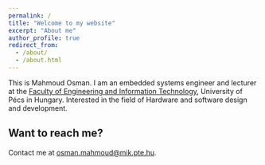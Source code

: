 ```yaml
---
permalink: /
title: "Welcome to my website"
excerpt: "About me"
author_profile: true
redirect_from: 
  - /about/
  - /about.html
---
```

This is Mahmoud Osman. I am an embedded systems engineer and lecturer at the [Faculty of Engineering and Information Technology](https://english.mik.pte.hu/), University of Pécs in Hungary. 
Interested in the field of Hardware and software design and development. 


Want to reach me?
------
Contact me at <osman.mahmoud@mik.pte.hu>. 